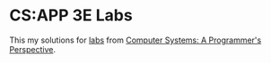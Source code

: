 # CS:APP 3E Labs
This my solutions for [labs](http://csapp.cs.cmu.edu/3e/labs.html) from [Computer Systems: A Programmer's Perspective](https://www.amazon.com/Computer-Systems-Programmers-Perspective-3rd/dp/013409266X).